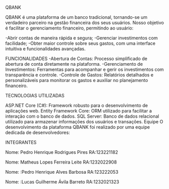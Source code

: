 QBANK

QBANK é uma plataforma de um banco tradicional, tornando-se um verdadeiro parceiro na gestão financeira dos seus usuários. Nosso objetivo é facilitar o gerenciamento financeiro, permitindo ao usuário:

-Abrir contas de maneira rápida e segura; -Gerenciar investimentos com facilidade; -Obter maior controle sobre seus gastos, com uma interface intuitiva e funcionalidades avançadas.

FUNCIONALIDADES -Abertura de Contas: Processo simplificado de abertura de conta diretamente na plataforma. -Gerenciamento de Investimentos: Ferramentas para acompanhar e gerir os investimentos com transparência e controle. -Controle de Gastos: Relatórios detalhados e personalizáveis para monitorar os gastos e auxiliar no planejamento financeiro.

TECNOLOGIAS UTILIZADAS

ASP.NET Core (C#): Framework robusto para o desenvolvimento de aplicações web. Entity Framework Core: ORM utilizado para facilitar a interação com o banco de dados. SQL Server: Banco de dados relacional utilizado para armazenar informações dos usuários e transações.  Equipe O desenvolvimento da plataforma QBANK foi realizado por uma equipe dedicada de desenvolvedores:

INTEGRANTES

Nome: Pedro Henrique Rodrigues Pires RA:123221182

Nome: Matheus Lopes Ferreira Leite RA:1232022908

Nome: :Pedro Henrique Alves Barbosa RA:123222053

Nome: :Lucas Guilherme Ávila Barreto RA:1232021323
